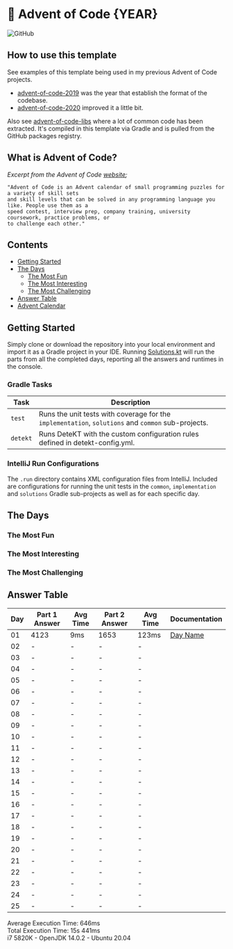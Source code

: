 # :christmas_tree: Advent of Code {YEAR}

![GitHub](https://img.shields.io/badge/stars-00%2F50-yellow)

## How to use this template
See examples of this template being used in my previous Advent of Code projects.
* [advent-of-code-2019](https://github.com/TomPlum/advent-of-code-2019) was the year that establish the format of the codebase.
* [advent-of-code-2020](https://github.com/TomPlum/advent-of-code-2019) improved it a little bit.

Also see [advent-of-code-libs](https://github.com/TomPlum/advent-of-code-libs) where a lot of common code has been extracted. It's compiled in this template
via Gradle and is pulled from the GitHub packages registry.

## What is Advent of Code?

_Excerpt from the Advent of Code [website](https://adventofcode.com/2020/about);_

    "Advent of Code is an Advent calendar of small programming puzzles for a variety of skill sets
    and skill levels that can be solved in any programming language you like. People use them as a
    speed contest, interview prep, company training, university coursework, practice problems, or
    to challenge each other."

## Contents
* [Getting Started](#getting-started)
* [The Days](#the-days)
    * [The Most Fun](#the-most-fun)
    * [The Most Interesting](#the-most-interesting)
    * [The Most Challenging](#the-most-challenging)
* [Answer Table](#answer-table)
* [Advent Calendar](#advent-calendar)

## Getting Started
Simply clone or download the repository into your local environment and import it as a Gradle project in your IDE.
Running [Solutions.kt](https://git.io/JII6v) will run the parts from all the completed days, reporting all the
answers and runtimes in the console.

### Gradle Tasks
| Task      | Description                                                                                        |
|-----------|----------------------------------------------------------------------------------------------------|
| `test`    | Runs the unit tests with coverage for the `implementation`, `solutions` and `common` sub-projects. |
| `detekt`  | Runs DeteKT with the custom configuration rules defined in detekt-config.yml.                      |

### IntelliJ Run Configurations
The `.run` directory contains XML configuration files from IntelliJ. Included are configurations for running the unit
tests in the `common`, `implementation` and `solutions` Gradle sub-projects as well as for each specific day.

## The Days

### The Most Fun
### The Most Interesting
### The Most Challenging

## Answer Table

| Day | Part 1 Answer | Avg Time | Part 2 Answer | Avg Time | Documentation             |
|-----|---------------|----------|---------------|----------|---------------------------|
| 01  | 4123          | 9ms      | 1653          | 123ms    | [Day Name](docs/DAY01.MD) |
| 02  | -             | -        | -             | -        | [](docs/DAY02.MD)         |
| 03  | -             | -        | -             | -        | [](docs/DAY03.MD)         |
| 04  | -             | -        | -             | -        | [](docs/DAY04.MD)         |
| 05  | -             | -        | -             | -        | [](docs/DAY05.MD)         |
| 06  | -             | -        | -             | -        | [](docs/DAY06.MD)         |
| 07  | -             | -        | -             | -        | [](docs/DAY07.MD)         |
| 08  | -             | -        | -             | -        | [](docs/DAY08.MD)         |
| 09  | -             | -        | -             | -        | [](docs/DAY09.MD)         |
| 10  | -             | -        | -             | -        | [](docs/DAY10.MD)         |
| 11  | -             | -        | -             | -        | [](docs/DAY11.MD)         |
| 12  | -             | -        | -             | -        | [](docs/DAY12.MD)         |
| 13  | -             | -        | -             | -        | [](docs/DAY13.MD)         |
| 14  | -             | -        | -             | -        | [](docs/DAY14.MD)         |
| 15  | -             | -        | -             | -        | [](docs/DAY15.MD)         |
| 16  | -             | -        | -             | -        | [](docs/DAY16.MD)         |
| 17  | -             | -        | -             | -        | [](docs/DAY17.MD)         |
| 18  | -             | -        | -             | -        | [](docs/DAY18.MD)         |
| 19  | -             | -        | -             | -        | [](docs/DAY19.MD)         |
| 20  | -             | -        | -             | -        | [](docs/DAY20.MD)         |
| 21  | -             | -        | -             | -        | [](docs/DAY21.MD)         |
| 22  | -             | -        | -             | -        | [](docs/DAY22.MD)         |
| 23  | -             | -        | -             | -        | [](docs/DAY23.MD)         |
| 24  | -             | -        | -             | -        | [](docs/DAY24.MD)         |
| 25  | -             | -        | -             | -        | [](docs/DAY25.MD)         |

Average Execution Time: 646ms \
Total Execution Time: 15s 441ms \
i7 5820K - OpenJDK 14.0.2 - Ubuntu 20.04
